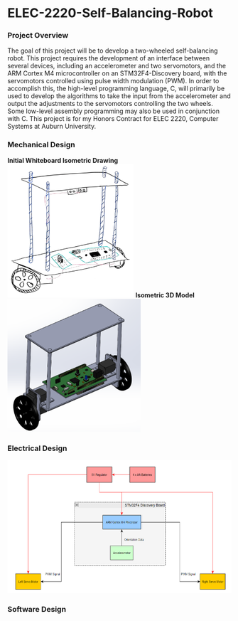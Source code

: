 # ELEC-2220-Self-Balancing-Robot

<h3>Project Overview</h3>
The goal of this project will be to develop a two-wheeled self-balancing robot.  This project requires the development of an interface between several devices, including an accelerometer and two servomotors, and the ARM Cortex M4 microcontroller on an STM32F4-Discovery board, with the servomotors controlled using pulse width modulation (PWM).  In order to accomplish this, the high-level programming language, C, will primarily be used to develop the algorithms to take the input from the accelerometer and output the adjustments to the servomotors controlling the two wheels.  Some low-level assembly programming may also be used in conjunction with C.  This project is for my Honors Contract for ELEC 2220, Computer Systems at Auburn University.

<h3>Mechanical Design</h3>
<b>Initial Whiteboard Isometric Drawing</b>
<img src="/Drawings_&_Calculations/Isometric-Overview_V1_5-28-17.jpg" height="300"/>
<b>Isometric 3D Model</b>
<img src="/Drawings_&_Calculations/Isometric-Overview_Model_V1_5-29-17.PNG" height="300"/>

<h3>Electrical Design</h3>
<img src="/Drawings_&_Calculations/electrical-diagram_V1.PNG" height="300"/>

<h3>Software Design</h3>
